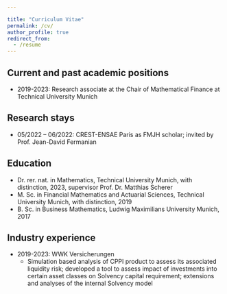 ```yaml
---

title: "Curriculum Vitae"
permalink: /cv/
author_profile: true
redirect_from:
  - /resume
---
```

<!---layout: archive--->
<!---{% include base_path %}-->



## Current and past academic positions

* 2019-2023: Research associate at the Chair of Mathematical Finance at Technical University Munich 

## Research stays

* 05/2022 – 06/2022: CREST-ENSAE Paris as FMJH scholar; invited by Prof. Jean-David Fermanian

## Education

* Dr. rer. nat. in Mathematics, Technical University Munich, with distinction, 2023, supervisor Prof. Dr. Matthias Scherer
* M. Sc. in Financial Mathematics and Actuarial Sciences, Technical University Munich, with distinction, 2019
* B. Sc. in Business Mathematics, Ludwig Maximilians University Munich, 2017



## Industry experience

* 2019-2023: WWK Versicherungen
  * Simulation based analysis of CPPI product to assess its associated liquidity risk; 
  developed a tool to assess impact of investments into certain asset classes on Solvency capital requirement; 
  extensions and analyses of the internal Solvency model





<!--- Publications --->
<!--- ====== --->
<!--- <ul>{% for post in site.publications %} --->
<!--- {% include archive-single-cv.html %}  --->
<!---  {% endfor %}</ul> --->
  
<!---Talks--->
<!---======--->
<!---  <ul>{% for post in site.talks %}--->
<!---    {% include archive-single-talk-cv.html %}--->
<!---  {% endfor %}</ul>--->
  
<!---Teaching--->
<!---======--->
<!---  <ul>{% for post in site.teaching %}--->
<!---    {% include archive-single-cv.html %}--->
<!---  {% endfor %}</ul>--->
  

